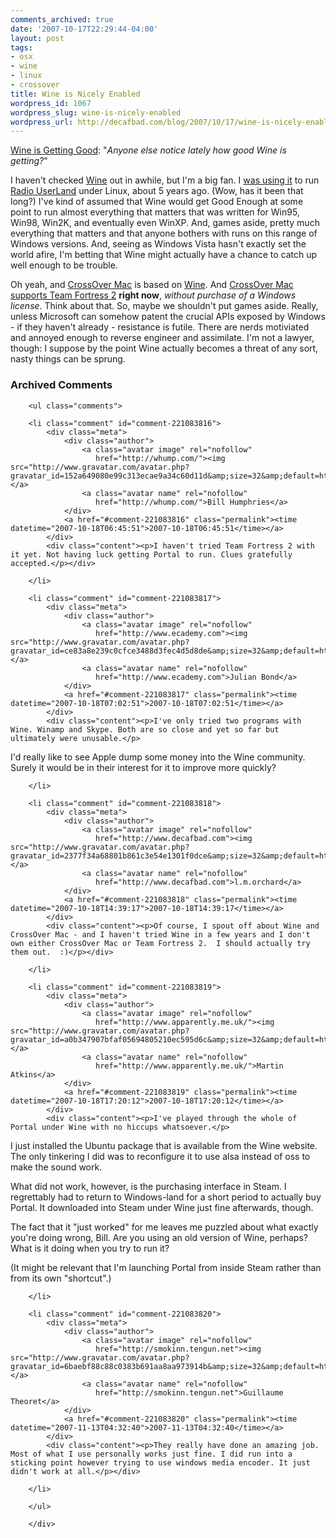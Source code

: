 ```yaml
---
comments_archived: true
date: '2007-10-17T22:29:44-04:00'
layout: post
tags:
- osx
- wine
- linux
- crossover
title: Wine is Nicely Enabled
wordpress_id: 1067
wordpress_slug: wine-is-nicely-enabled
wordpress_url: http://decafbad.com/blog/2007/10/17/wine-is-nicely-enabled
---
```

<p><a href="http://www.tuxmachines.org/node/21069">Wine is Getting Good</a>: "<i>Anyone else notice lately how good Wine is getting?</i>"</p>
<p>I haven't checked <a href="http://www.winehq.org">Wine</a> out in awhile, but I'm a big fan.  I <a href="http://decafbad.com/blog/2002/05/30/oooafh">was using it</a> to run <a href="http://radio.userland.com/">Radio UserLand</a> under Linux, about 5 years ago.  (Wow, has it been that long?)  I've kind of assumed that Wine would get Good Enough at some point to run almost everything that matters that was written for Win95, Win98, Win2K, and eventually even WinXP.  And, games aside, pretty much everything that matters and that anyone bothers with runs on this range of Windows versions.  And, seeing as Windows Vista hasn't exactly set the world afire, I'm betting that Wine might actually have a chance to catch up well enough to be trouble.</p>
<p>Oh yeah, and <a href="http://www.codeweavers.com/products/cxmac">CrossOver Mac</a> is based on <a href="http://www.winehq.org">Wine</a>.  And <a href="http://www.tuaw.com/2007/10/04/crossover-6-2-supports-team-fortress-2/">CrossOver Mac supports Team Fortress 2</a> <b>right now</b>, <i>without purchase of a Windows license</i>.  Think about that.  So, maybe we shouldn't put games aside.  Really, unless Microsoft can somehow patent the crucial APIs exposed by Windows - if they haven't already - resistance is futile.  There are nerds motiviated and annoyed enough to reverse engineer and assimilate.  I'm not a lawyer, though:  I suppose by the point Wine actually becomes a threat of any sort, nasty things can be sprung.</p>

<div id="comments" class="comments archived-comments">
            <h3>Archived Comments</h3>
            
        <ul class="comments">
            
        <li class="comment" id="comment-221083816">
            <div class="meta">
                <div class="author">
                    <a class="avatar image" rel="nofollow" 
                       href="http://whump.com/"><img src="http://www.gravatar.com/avatar.php?gravatar_id=152a649080e99c313ecae9a34c60d11d&amp;size=32&amp;default=http://mediacdn.disqus.com/1320279820/images/noavatar32.png"/></a>
                    <a class="avatar name" rel="nofollow" 
                       href="http://whump.com/">Bill Humphries</a>
                </div>
                <a href="#comment-221083816" class="permalink"><time datetime="2007-10-18T06:45:51">2007-10-18T06:45:51</time></a>
            </div>
            <div class="content"><p>I haven't tried Team Fortress 2 with it yet. Not having luck getting Portal to run. Clues gratefully accepted.</p></div>
            
        </li>
    
        <li class="comment" id="comment-221083817">
            <div class="meta">
                <div class="author">
                    <a class="avatar image" rel="nofollow" 
                       href="http://www.ecademy.com"><img src="http://www.gravatar.com/avatar.php?gravatar_id=ce83a8e239c0cfce3488d3fec4d5d8de&amp;size=32&amp;default=http://mediacdn.disqus.com/1320279820/images/noavatar32.png"/></a>
                    <a class="avatar name" rel="nofollow" 
                       href="http://www.ecademy.com">Julian Bond</a>
                </div>
                <a href="#comment-221083817" class="permalink"><time datetime="2007-10-18T07:02:51">2007-10-18T07:02:51</time></a>
            </div>
            <div class="content"><p>I've only tried two programs with Wine. Winamp and Skype. Both are so close and yet so far but ultimately were unusable.</p>

<p>I'd really like to see Apple dump some money into the Wine community. Surely it would be in their interest for it to improve more quickly?</p></div>
            
        </li>
    
        <li class="comment" id="comment-221083818">
            <div class="meta">
                <div class="author">
                    <a class="avatar image" rel="nofollow" 
                       href="http://www.decafbad.com"><img src="http://www.gravatar.com/avatar.php?gravatar_id=2377f34a68801b861c3e54e1301f0dce&amp;size=32&amp;default=http://mediacdn.disqus.com/1320279820/images/noavatar32.png"/></a>
                    <a class="avatar name" rel="nofollow" 
                       href="http://www.decafbad.com">l.m.orchard</a>
                </div>
                <a href="#comment-221083818" class="permalink"><time datetime="2007-10-18T14:39:17">2007-10-18T14:39:17</time></a>
            </div>
            <div class="content"><p>Of course, I spout off about Wine and CrossOver Mac - and I haven't tried Wine in a few years and I don't own either CrossOver Mac or Team Fortress 2.  I should actually try them out.  :)</p></div>
            
        </li>
    
        <li class="comment" id="comment-221083819">
            <div class="meta">
                <div class="author">
                    <a class="avatar image" rel="nofollow" 
                       href="http://www.apparently.me.uk/"><img src="http://www.gravatar.com/avatar.php?gravatar_id=a0b347907bfaf05694805210ec595d6c&amp;size=32&amp;default=http://mediacdn.disqus.com/1320279820/images/noavatar32.png"/></a>
                    <a class="avatar name" rel="nofollow" 
                       href="http://www.apparently.me.uk/">Martin Atkins</a>
                </div>
                <a href="#comment-221083819" class="permalink"><time datetime="2007-10-18T17:20:12">2007-10-18T17:20:12</time></a>
            </div>
            <div class="content"><p>I've played through the whole of Portal under Wine with no hiccups whatsoever.</p>

<p>I just installed the Ubuntu package that is available from the Wine website. The only tinkering I did was to reconfigure it to use alsa instead of oss to make the sound work.</p>

<p>What did not work, however, is the purchasing interface in Steam. I regrettably had to return to Windows-land for a short period to actually buy Portal. It downloaded into Steam under Wine just fine afterwards, though.</p>

<p>The fact that it "just worked" for me leaves me puzzled about what exactly you're doing wrong, Bill. Are you using an old version of Wine, perhaps? What is it doing when you try to run it?</p>

<p>(It might be relevant that I'm launching Portal from inside Steam rather than from its own "shortcut".)</p></div>
            
        </li>
    
        <li class="comment" id="comment-221083820">
            <div class="meta">
                <div class="author">
                    <a class="avatar image" rel="nofollow" 
                       href="http://smokinn.tengun.net"><img src="http://www.gravatar.com/avatar.php?gravatar_id=6baebf88c88c0383b691aa8aa973914b&amp;size=32&amp;default=http://mediacdn.disqus.com/1320279820/images/noavatar32.png"/></a>
                    <a class="avatar name" rel="nofollow" 
                       href="http://smokinn.tengun.net">Guillaume Theoret</a>
                </div>
                <a href="#comment-221083820" class="permalink"><time datetime="2007-11-13T04:32:40">2007-11-13T04:32:40</time></a>
            </div>
            <div class="content"><p>They really have done an amazing job. Most of what I use personally works just fine. I did run into a sticking point however trying to use windows media encoder. It just didn't work at all.</p></div>
            
        </li>
    
        </ul>
    
        </div>
    